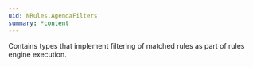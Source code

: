 ```yaml
---
uid: NRules.AgendaFilters
summary: *content
---
```

Contains types that implement filtering of matched rules as part of rules engine execution.